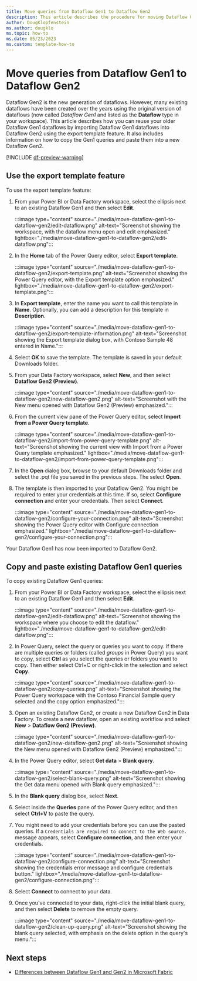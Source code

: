 ```yaml
---
title: Move queries from Dataflow Gen1 to Dataflow Gen2
description: This article describes the procedure for moving Dataflow Gen1 queries to Dataflow Gen2 in Data Factory.
author: DougKlopfenstein
ms.author: dougklo
ms.topic: how-to
ms.date: 05/23/2023
ms.custom: template-how-to 
---
```


# Move queries from Dataflow Gen1 to Dataflow Gen2

Dataflow Gen2 is the new generation of dataflows. However, many existing dataflows have been created over the years using the original version of dataflows  (now called *Dataflow Gen1* and listed as the **Dataflow** type in your workspace).  This article describes how you can reuse your older Dataflow Gen1 dataflows by importing Dataflow Gen1 dataflows into Dataflow Gen2 using the export template feature. It also includes information on how to copy the Gen1 queries and paste them into a new Dataflow Gen2.

[!INCLUDE [df-preview-warning](includes/data-factory-preview-warning.md)]

## Use the export template feature

To use the export template feature:

1. From your Power BI or Data Factory workspace, select the ellipsis next to an existing Dataflow Gen1 and then select **Edit**.

   :::image type="content" source="./media/move-dataflow-gen1-to-dataflow-gen2/edit-dataflow.png" alt-text="Screenshot showing the workspace, with the dataflow menu open and edit emphasized." lightbox="./media/move-dataflow-gen1-to-dataflow-gen2/edit-dataflow.png":::

1. In the **Home** tab of the Power Query editor, select **Export template**.

   :::image type="content" source="./media/move-dataflow-gen1-to-dataflow-gen2/export-template.png" alt-text="Screenshot showing the Power Query editor, with the Export template option emphasized." lightbox="./media/move-dataflow-gen1-to-dataflow-gen2/export-template.png":::

1. In **Export template**, enter the name you want to call this template in **Name**. Optionally, you can add a description for this template in **Description**.

   :::image type="content" source="./media/move-dataflow-gen1-to-dataflow-gen2/export-template-information.png" alt-text="Screenshot showing the Export template dialog box, with Contoso Sample 48 entered in Name.":::

1. Select **OK** to save the template. The template is saved in your default Downloads folder.

1. From your Data Factory workspace, select **New**, and then select **Dataflow Gen2 (Preview)**.

   :::image type="content" source="./media/move-dataflow-gen1-to-dataflow-gen2/new-dataflow-gen2.png" alt-text="Screenshot with the New menu opened with Dataflow Gen2 (Preview) emphasized.":::

1. From the current view pane of the Power Query editor, select **Import from a Power Query template**.

   :::image type="content" source="./media/move-dataflow-gen1-to-dataflow-gen2/import-from-power-query-template.png" alt-text="Screenshot showing the current view with Import from a Power Query template emphasized." lightbox="./media/move-dataflow-gen1-to-dataflow-gen2/import-from-power-query-template.png":::

1. In the **Open** dialog box, browse to your default Downloads folder and select the .pqt file you saved in the previous steps. The select **Open**.

1. The template is then imported to your Dataflow Gen2. You might be required to enter your credentials at this time. If so, select **Configure connection** and enter your credentials. Then select **Connect**.

   :::image type="content" source="./media/move-dataflow-gen1-to-dataflow-gen2/configure-your-connection.png" alt-text="Screenshot showing the Power Query editor with Configure connection emphasized." lightbox="./media/move-dataflow-gen1-to-dataflow-gen2/configure-your-connection.png":::

Your Dataflow Gen1 has now been imported to Dataflow Gen2.

## Copy and paste existing Dataflow Gen1 queries

To copy existing Dataflow Gen1 queries:

1. From your Power BI or Data Factory workspace, select the ellipsis next to an existing Dataflow Gen1 and then select **Edit**.

   :::image type="content" source="./media/move-dataflow-gen1-to-dataflow-gen2/edit-dataflow.png" alt-text="Screenshot showing the workspace where you choose to edit the dataflow." lightbox="./media/move-dataflow-gen1-to-dataflow-gen2/edit-dataflow.png":::

1. In Power Query, select the query or queries you want to copy. If there are multiple queries or folders (called _groups_ in Power Query) you want to copy, select **Ctrl** as you select the queries or folders you want to copy. Then either select Ctrl+C or right-click in the selection and select **Copy**.

   :::image type="content" source="./media/move-dataflow-gen1-to-dataflow-gen2/copy-queries.png" alt-text="Screenshot showing the Power Query workspace with the Contoso Financial Sample query selected and the copy option emphasized.":::

1. Open an existing Dataflow Gen2, or create a new Dataflow Gen2 in Data Factory. To create a new dataflow, open an existing workflow and select **New** > **Dataflow Gen2 (Preview)**.

   :::image type="content" source="./media/move-dataflow-gen1-to-dataflow-gen2/new-dataflow-gen2.png" alt-text="Screenshot showing the New menu opened with Dataflow Gen2 (Preview) emphasized.":::

1. In the Power Query editor, select **Get data** > **Blank query**.

   :::image type="content" source="./media/move-dataflow-gen1-to-dataflow-gen2/select-blank-query.png" alt-text="Screenshot showing the Get data menu opened with Blank query emphasized.":::

1. In the **Blank query** dialog box, select **Next**.

1. Select inside the **Queries** pane of the Power Query editor, and then select **Ctrl+V** to paste the query.

1. You might need to add your credentials before you can use the pasted queries. If a `Credentials are required to connect to the Web source.` message appears, select **Configure connection**, and then enter your credentials.

   :::image type="content" source="./media/move-dataflow-gen1-to-dataflow-gen2/configure-connection.png" alt-text="Screenshot showing the credentials error message and configure credentials button." lightbox="./media/move-dataflow-gen1-to-dataflow-gen2/configure-connection.png":::

1. Select **Connect** to connect to your data.

1. Once you've connected to your data, right-click the initial blank query, and then select **Delete** to remove the empty query.

   :::image type="content" source="./media/move-dataflow-gen1-to-dataflow-gen2/clean-up-query.png" alt-text="Screenshot showing the blank query selected, with emphasis on the delete option in the query's menu.":::

## Next steps

- [Differences between Dataflow Gen1 and Gen2 in Microsoft Fabric](dataflows-gen2-overview.md)
